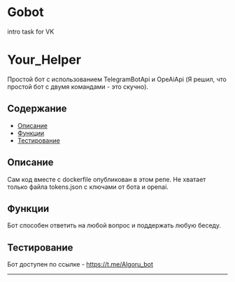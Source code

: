 # Gobot
intro task for VK 

# Your_Helper

Простой бот с использованием TelegramBotApi и OpeAiApi (Я решил, что простой бот с двумя командами - это скучно).

## Содержание

- [Описание](#Описание)
- [Функции](#Функции)
- [Тестирование](#Тестирование)

## Описание

Сам код вместе с dockerfile опубликован в этом репе. Не хватает только файла tokens.json с ключами от бота и openai.

## Функции

Бот способен ответить на любой вопрос и поддержать любую беседу. 

## Тестирование

Бот доступен по ссылке - https://t.me/Algoru_bot


---
